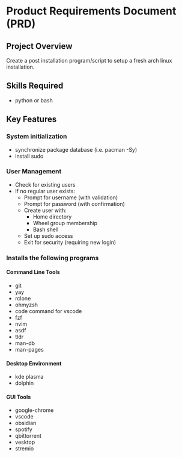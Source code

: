 # Product Requirements Document (PRD)

## Project Overview

Create a post installation program/script to setup a fresh arch linux installation.

## Skills Required

- python or bash

## Key Features

### System initialization

- synchronize package database (i.e. pacman -Sy)
- install sudo

### User Management

- Check for existing users
- If no regular user exists:
    - Prompt for username (with validation)
    - Prompt for password (with confirmation)
    - Create user with:
        - Home directory
        - Wheel group membership
        - Bash shell
    - Set up sudo access
    - Exit for security (requiring new login)

### Installs the following programs

#### Command Line Tools

- git
- yay
- rclone
- ohmyzsh
- code command for vscode
- fzf
- nvim
- asdf
- tldr
- man-db
- man-pages

#### Desktop Environment

- kde plasma
- dolphin

#### GUI Tools

- google-chrome
- vscode
- obsidian
- spotify
- qbittorrent
- vesktop
- stremio 
